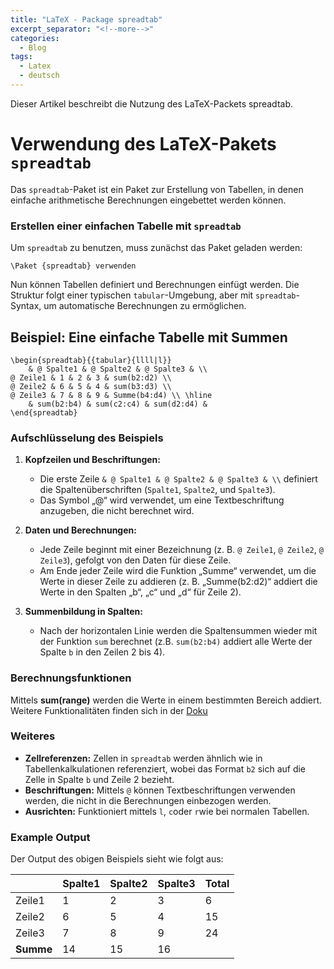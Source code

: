 ```yaml
---
title: "LaTeX - Package spreadtab"
excerpt_separator: "<!--more-->"
categories:
  - Blog
tags:
  - Latex
  - deutsch
---
```


Dieser Artikel beschreibt die Nutzung des LaTeX-Packets spreadtab. <!--more-->

# Verwendung des LaTeX-Pakets `spreadtab`

Das `spreadtab`-Paket ist ein Paket zur Erstellung von Tabellen, in denen einfache arithmetische Berechnungen eingebettet werden können. 

### Erstellen einer einfachen Tabelle mit `spreadtab`

Um `spreadtab` zu benutzen, muss zunächst das Paket geladen werden:

```
\Paket {spreadtab} verwenden
```

Nun können Tabellen definiert und Berechnungen einfügt werden. Die Struktur folgt einer typischen `tabular`-Umgebung, aber mit `spreadtab`-Syntax, um automatische Berechnungen zu ermöglichen.

## Beispiel: Eine einfache Tabelle mit Summen

```
\begin{spreadtab}{{tabular}{llll|l}}
    & @ Spalte1 & @ Spalte2 & @ Spalte3 & \\
@ Zeile1 & 1 & 2 & 3 & sum(b2:d2) \\
@ Zeile2 & 6 & 5 & 4 & sum(b3:d3) \\
@ Zeile3 & 7 & 8 & 9 & Summe(b4:d4) \\ \hline
    & sum(b2:b4) & sum(c2:c4) & sum(d2:d4) &
\end{spreadtab}
```

### Aufschlüsselung des Beispiels

1. **Kopfzeilen und Beschriftungen:**
    - Die erste Zeile `& @ Spalte1 & @ Spalte2 & @ Spalte3 & \\` definiert die Spaltenüberschriften (`Spalte1`, `Spalte2`, und `Spalte3`).
    - Das Symbol „@“ wird verwendet, um eine Textbeschriftung anzugeben, die nicht berechnet wird.

2. **Daten und Berechnungen:**
    - Jede Zeile beginnt mit einer Bezeichnung (z. B. `@ Zeile1`, `@ Zeile2`, `@ Zeile3`), gefolgt von den Daten für diese Zeile.
    - Am Ende jeder Zeile wird die Funktion „Summe“ verwendet, um die Werte in dieser Zeile zu addieren (z. B. „Summe(b2:d2)“ addiert die Werte in den Spalten „b“, „c“ und „d“ für Zeile 2).

3. **Summenbildung in Spalten:**
    - Nach der horizontalen Linie werden die Spaltensummen wieder mit der Funktion `sum` berechnet (z.B. `sum(b2:b4)` addiert alle Werte der Spalte `b` in den Zeilen 2 bis 4).

### Berechnungsfunktionen

Mittels **sum(range)** werden die Werte in einem bestimmten Bereich addiert. Weitere Funktionalitäten finden sich in der [Doku](https://ftp.rrzn.uni-hannover.de/pub/mirror/tex-archive/macros/latex/contrib/spreadtab/spreadtab-en.pdf)

### Weiteres

- **Zellreferenzen:** Zellen in `spreadtab` werden ähnlich wie in Tabellenkalkulationen referenziert, wobei das Format `b2` sich auf die Zelle in Spalte `b` und Zeile 2 bezieht.
- **Beschriftungen:** Mittels `@` können Textbeschriftungen verwenden werden, die nicht in die Berechnungen einbezogen werden.
- **Ausrichten:** Funktioniert mittels `l`, `c`oder `r`wie bei normalen Tabellen.

### Example Output

Der Output des obigen Beispiels sieht wie folgt aus:

|        | Spalte1 | Spalte2 | Spalte3 | Total |
|--------|-----|-----|-----|-------|
| Zeile1  |  1  |  2  | 3  | 6    |
| Zeile2 |  6 |  5  | 4 | 15    |
| Zeile3  | 7  | 8  | 9  | 24    |
| **Summe**| 14  | 15  | 16  |       |
